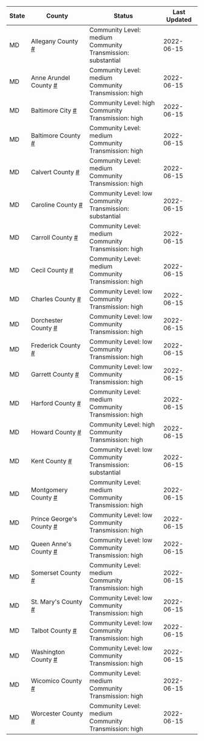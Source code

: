 State | County | Status | Last Updated
--- | --- | --- | --- 
MD | Allegany County <a href="#allegany_county">#</a> | <a name="allegany_county"></a>Community Level: medium<br/>Community Transmission: substantial | 2022-06-15
MD | Anne Arundel County <a href="#anne_arundel_county">#</a> | <a name="anne_arundel_county"></a>Community Level: medium<br/>Community Transmission: high | 2022-06-15
MD | Baltimore City <a href="#baltimore_city">#</a> | <a name="baltimore_city"></a>Community Level: high<br/>Community Transmission: high | 2022-06-15
MD | Baltimore County <a href="#baltimore_county">#</a> | <a name="baltimore_county"></a>Community Level: medium<br/>Community Transmission: high | 2022-06-15
MD | Calvert County <a href="#calvert_county">#</a> | <a name="calvert_county"></a>Community Level: medium<br/>Community Transmission: high | 2022-06-15
MD | Caroline County <a href="#caroline_county">#</a> | <a name="caroline_county"></a>Community Level: low<br/>Community Transmission: substantial | 2022-06-15
MD | Carroll County <a href="#carroll_county">#</a> | <a name="carroll_county"></a>Community Level: medium<br/>Community Transmission: high | 2022-06-15
MD | Cecil County <a href="#cecil_county">#</a> | <a name="cecil_county"></a>Community Level: medium<br/>Community Transmission: high | 2022-06-15
MD | Charles County <a href="#charles_county">#</a> | <a name="charles_county"></a>Community Level: low<br/>Community Transmission: high | 2022-06-15
MD | Dorchester County <a href="#dorchester_county">#</a> | <a name="dorchester_county"></a>Community Level: low<br/>Community Transmission: high | 2022-06-15
MD | Frederick County <a href="#frederick_county">#</a> | <a name="frederick_county"></a>Community Level: low<br/>Community Transmission: high | 2022-06-15
MD | Garrett County <a href="#garrett_county">#</a> | <a name="garrett_county"></a>Community Level: low<br/>Community Transmission: high | 2022-06-15
MD | Harford County <a href="#harford_county">#</a> | <a name="harford_county"></a>Community Level: medium<br/>Community Transmission: high | 2022-06-15
MD | Howard County <a href="#howard_county">#</a> | <a name="howard_county"></a>Community Level: high<br/>Community Transmission: high | 2022-06-15
MD | Kent County <a href="#kent_county">#</a> | <a name="kent_county"></a>Community Level: low<br/>Community Transmission: substantial | 2022-06-15
MD | Montgomery County <a href="#montgomery_county">#</a> | <a name="montgomery_county"></a>Community Level: medium<br/>Community Transmission: high | 2022-06-15
MD | Prince George's County <a href="#prince_george's_county">#</a> | <a name="prince_george's_county"></a>Community Level: low<br/>Community Transmission: high | 2022-06-15
MD | Queen Anne's County <a href="#queen_anne's_county">#</a> | <a name="queen_anne's_county"></a>Community Level: low<br/>Community Transmission: high | 2022-06-15
MD | Somerset County <a href="#somerset_county">#</a> | <a name="somerset_county"></a>Community Level: medium<br/>Community Transmission: high | 2022-06-15
MD | St. Mary's County <a href="#st._mary's_county">#</a> | <a name="st._mary's_county"></a>Community Level: low<br/>Community Transmission: high | 2022-06-15
MD | Talbot County <a href="#talbot_county">#</a> | <a name="talbot_county"></a>Community Level: low<br/>Community Transmission: high | 2022-06-15
MD | Washington County <a href="#washington_county">#</a> | <a name="washington_county"></a>Community Level: low<br/>Community Transmission: high | 2022-06-15
MD | Wicomico County <a href="#wicomico_county">#</a> | <a name="wicomico_county"></a>Community Level: medium<br/>Community Transmission: high | 2022-06-15
MD | Worcester County <a href="#worcester_county">#</a> | <a name="worcester_county"></a>Community Level: medium<br/>Community Transmission: high | 2022-06-15
